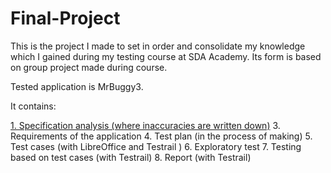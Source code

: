 # Final-Project
This is the project I made to set in order and consolidate my knowledge which I gained during my testing course at SDA Academy. Its form is based on group project made during course.

Tested application is MrBuggy3.

It contains:

[1. Specification analysis (where inaccuracies are written down)](https://github.com/Mateusz1310/Final-Project/blob/main/1.%20Inaccuracies/inaccuracies%20within%20specification.pdf)
3. Requirements of the application
4. Test plan (in the process of making)
5. Test cases (with LibreOffice and Testrail )
6. Exploratory test 
7. Testing based on test cases (with Testrail)
8. Report (with Testrail)
